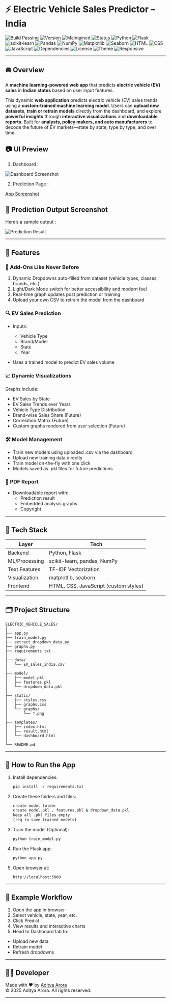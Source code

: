# ⚡ Electric Vehicle Sales Predictor – India

![Build Passing](https://img.shields.io/badge/build-passing-brightgreen)
![Version](https://img.shields.io/badge/version-1.0.0-blue)
![Maintained](https://img.shields.io/badge/maintained-yes-brightgreen)
![Status](https://img.shields.io/badge/status-active-brightgreen)
![Python](https://img.shields.io/badge/Python-3.12-blue?logo=python&logoColor=white)
![Flask](https://img.shields.io/badge/Flask-2.x-black?logo=flask)
![scikit-learn](https://img.shields.io/badge/scikit--learn-1.x-F7931E?logo=scikit-learn&logoColor=white)
![Pandas](https://img.shields.io/badge/Pandas-2.x-black?logo=pandas)
![NumPy](https://img.shields.io/badge/NumPy-1.x-blue?logo=numpy)
![Matplotlib](https://img.shields.io/badge/Matplotlib-3.x-orange?logo=matplotlib)
![Seaborn](https://img.shields.io/badge/Seaborn-0.11.x-lightblue)
![HTML](https://img.shields.io/badge/HTML-5-orange?logo=html5)
![CSS](https://img.shields.io/badge/CSS-3-blue?logo=css3)
![JavaScript](https://img.shields.io/badge/JavaScript-ES6-yellow?logo=javascript&logoColor=black)
![Dependencies](https://img.shields.io/badge/dependencies-up%20to%20date-brightgreen)
![License](https://img.shields.io/badge/license-MIT-blue)
![Theme](https://img.shields.io/badge/theme-light%20%2F%20dark-blueviolet)
![Responsive](https://img.shields.io/badge/responsive-yes-success)

---

## 🚘 Overview

A **machine learning-powered web app** that predicts **electric vehicle (EV) sales** in **Indian states** based on user input features.

This dynamic **web application** predicts electric vehicle (EV) sales trends using a **custom-trained machine learning model**. Users can **upload new datasets**, **train or retrain models** directly from the dashboard, and explore **powerful insights** through **interactive visualizations** and **downloadable reports**. Built for **analysts, policy makers, and auto manufacturers** to decode the future of EV markets—state by state, type by type, and over time.

## 📷 UI Preview

1. Dashboard :

![Dashboard Screenshot](static/dashboard_screenshot.png)

2. Prediction Page :

[App Screenshot](static/ui_screenshot.png)

## 🎯 Prediction Output Screenshot

Here’s a sample output :

![Prediction Result](static/prediction_screenshot.png)

---

## 🔑 Features

### 🎯 Add-Ons Like Never Before

1. Dynamic Dropdowns auto-filled from dataset (vehicle types, classes, brands, etc.)
2. Light/Dark Mode switch for better accessibility and modern feel
3. Real-time graph updates post prediction or training
4. Upload your own CSV to retrain the model from the dashboard

### 🔍 EV Sales Prediction

- Inputs:
   - Vehicle Type
   - Brand/Model
   - State
   - Year

- Uses a trained model to predict EV sales volume

### 📈 Dynamic Visualizations

Graphs include:
- EV Sales by State
- EV Sales Trends over Years
- Vehicle Type Distribution
- Brand-wise Sales Share (Future)
- Correlation Matrix (Future)
- Custom graphs rendered from user selection (Future)

### 🛠️ Model Management

- Train new models using uploaded .csv via the dashboard
- Upload new training data directly
- Train model on-the-fly with one click
- Models saved as .pkl files for future predictions

### 📄 PDF Report

- Downloadable report with:
  - Prediction result
  - Embedded analysis graphs
  - Copyright

---

## 🧠 Tech Stack

| Layer        | Tech                                      |
|--------------|-------------------------------------------|
| Backend      | Python, Flask                             |
| ML/Processing| scikit-learn, pandas, NumPy               |
| Text Features| TF-IDF Vectorization                      |
| Visualization| matplotlib, seaborn                       |                     
| Frontend     | HTML, CSS, JavaScript (custom styles)     |

---

## 🗂️ Project Structure

```
ELECTRIC_VEHICLE_SALES/
│
├── app.py
├── train_model.py
├── extract_dropdown_data.py
├── graphs.py
├── requirements.txt
│
├── data/
│   └── EV_sales_india.csv
│
├── model/
│   ├── model.pkl
│   ├── features.pkl
│   └── dropdown_data.pkl
│
├── static/
│   ├── styles.css
│   ├── graphs.css
│   └── graphs/
│       └── *.png
│
├── templates/
│   ├── index.html
│   ├── result.html
│   └── dashboard.html
│
└── README.md
```

---

## 🚀 How to Run the App

1. Install dependencies:
   ```bash
   pip install -r requirements.txt
   ```

2. Create these folders and files:
   ```bash
   create model folder
   create model.pkl , features.pkl & dropdown_data.pkl
   keep all .pkl files empty
   (req to save trained models)
   ```

3. Train the model (Optional):
   ```bash
   python train_model.py
   ```

4. Run the Flask app:
   ```bash
   python app.py
   ```

5. Open browser at:
   ```
   http://localhost:5000
   ```
---

## 🔄 Example Workflow

1. Open the app in browser
2. Select vehicle, state, year, etc.
3. Click Predict
4. View results and interactive charts
5. Head to Dashboard tab to:
- Upload new data
- Retrain model
- Refresh dropdowns

---

## 👨‍💻 Developer

Made with ❤️ by [Aditya Arora](https://www.linkedin.com/in/NeuralAditya)  
&copy; 2025 Aditya Arora. All rights reserved.

---